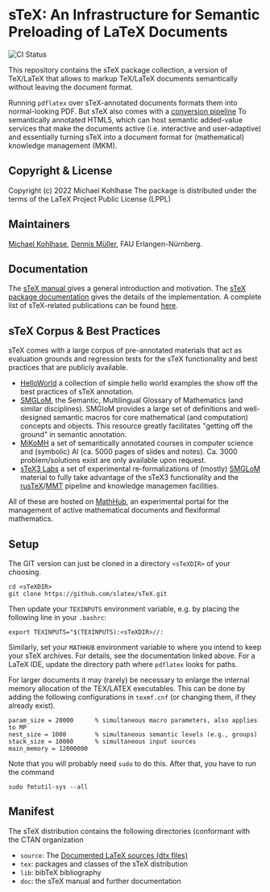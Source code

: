 sTeX: An Infrastructure for Semantic Preloading of LaTeX Documents
====
![CI Status](https://github.com/slatex/sTeX/workflows/CI/badge.svg)

This repository contains the sTeX package collection, a version of TeX/LaTeX that allows
to markup TeX/LaTeX documents semantically without leaving the document format. 

Running `pdflatex` over sTeX-annotated documents formats them into normal-looking PDF. But
sTeX also comes with a [conversion pipeline](https://github.com/slatex/RusTeX) To
semantically annotated HTML5, which can host semantic added-value services that make the
documents active (i.e. interactive and user-adaptive) and essentially turning sTeX into a
document format for (mathematical) knowledge management (MKM).

## Copyright & License

Copyright (c) 2022 Michael Kohlhase
The package is distributed under the terms of the LaTeX Project Public License (LPPL)

## Maintainers
[Michael Kohlhase](https://kwarc.info/kohlhase), [Dennis Müller](https://kwarc.info/people/dmueller), FAU Erlangen-Nürnberg. 

## Documentation
The [sTeX manual ](https://github.com/slatex/sTeX/blob/main/doc/stex-manual.pdf) gives a
general introduction and motivation. The 
[sTeX package documentation](https://github.com/slatex/sTeX/blob/main/doc/stex-doc.pdf)
gives the details of the implementation. A complete list of sTeX-related publications can
be found [here](https://kwarc.github.io/bibs/sTeX/). 

## sTeX Corpus & Best Practices

sTeX comes with a large corpus of pre-annotated materials that act as evaluation grounds
and regression tests for the sTeX functionality and best practices that are publicly
available. 
* [HelloWorld](https://gl.mathhub.info/HelloWorld) a collection of simple hello world
  examples the show off the best practices of sTeX annotation. 
* [SMGLoM](https://gl.mathhub.info/smglom), the Semantic, Multilingual Glossary of
  Mathematics (and similar disciplines). SMGloM provides a large set of definitions and
  well-designed semantic macros for core mathematical (and computation) concepts and
  objects. This resource greatly facilitates "getting off the ground" in semantic
  annotation.
* [MiKoMH](https://gl.mathhub.info/MiKoMH) a set of semantically annotated courses in
  computer science and (symbolic) AI (ca. 5000 pages of slides and notes). Ca. 3000
  problem/solutions exist are only available upon request. 
* [sTeX3 Labs](https://gl.mathhub.info/sTeX) a set of experimental re-formalizations of
  (mostly) [SMGLoM](https://gl.mathhub.info/smglom) material to fully take advantage of
  the sTeX3 functionality and the
  [rusTeX](https://github.com/slatex/RusTeX)/[MMT](https://uniformal.github.io) pipeline
  and knowledge managemen facilities. 

All of these are hosted on [MathHub](https://mathhub.info), an experimental portal for the
management of active mathematical documents and flexiformal mathematics. 

## Setup

The GIT version can just be cloned in a directory `<sTeXDIR>` of your choosing. 
```
cd <sTeXDIR>
git clone https://github.com/slatex/sTeX.git
```
Then update your  `TEXINPUTS` environment variable, e.g. by placing the following line in your `.bashrc`:
```
export TEXINPUTS="$(TEXINPUTS):<sTeXDIR>//:
```

Similarly, set your `MATHHUB` environment variable to where you intend to keep your sTeX
archives. For details, see the documentation linked above. For a LaTeX IDE, update the directory path where `pdflatex` looks for paths. 

For larger documents it may (rarely) be necessary to enlarge the internal memory allocation of the TEX/LATEX executables. This can be done by adding the following configurations in `texmf.cnf` (or changing them, if they already exist). 
```
param_size = 20000      % simultaneous macro parameters, also applies to MP
nest_size = 1000        % simultaneous semantic levels (e.g., groups)
stack_size = 10000      % simultaneous input sources
main_memory = 12000000
```
Note that you will probably need `sudo` to do this. After that, you have to run the command 
```
sudo fmtutil-sys --all
```

## Manifest
The sTeX distribution contains the following directories (conformant with the CTAN organization
* `source`: The [Documented LaTeX sources (dtx files)](https://texfaq.org/FAQ-dtx)
* `tex`: packages and classes of the sTeX distribution
* `lib`: bibTeX bibliography
* `doc`: the sTeX manual  and further documentation
